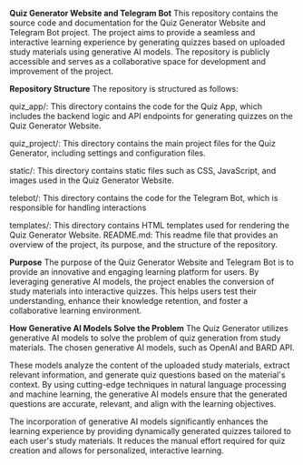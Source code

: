 ********Quiz Generator Website and Telegram Bot********
This repository contains the source code and documentation for the Quiz Generator Website and Telegram Bot project. The project aims to provide a seamless and interactive learning experience by generating quizzes based on uploaded study materials using generative AI models. The repository is publicly accessible and serves as a collaborative space for development and improvement of the project.

******Repository Structure******
The repository is structured as follows:

quiz_app/: This directory contains the code for the Quiz App, which includes the backend logic and API endpoints for generating quizzes on the Quiz Generator Website.

quiz_project/: This directory contains the main project files for the Quiz Generator, including settings and configuration files.

static/: This directory contains static files such as CSS, JavaScript, and images used in the Quiz Generator Website.

telebot/: This directory contains the code for the Telegram Bot, which is responsible for handling interactions

templates/: This directory contains HTML templates used for rendering the Quiz Generator Website.
README.md: This readme file that provides an overview of the project, its purpose, and the structure of the repository.

******Purpose******
The purpose of the Quiz Generator Website and Telegram Bot is to provide an innovative and engaging learning platform for users. By leveraging generative AI models, the project enables the conversion of study materials into interactive quizzes. This helps users test their understanding, enhance their knowledge retention, and foster a collaborative learning environment.

******How Generative AI Models Solve the Problem******
The Quiz Generator utilizes generative AI models to solve the problem of quiz generation from study materials. The chosen generative AI models, such as OpenAI and BARD API.

These models analyze the content of the uploaded study materials, extract relevant information, and generate quiz questions based on the material's context. By using cutting-edge techniques in natural language processing and machine learning, the generative AI models ensure that the generated questions are accurate, relevant, and align with the learning objectives.

The incorporation of generative AI models significantly enhances the learning experience by providing dynamically generated quizzes tailored to each user's study materials. It reduces the manual effort required for quiz creation and allows for personalized, interactive learning.
